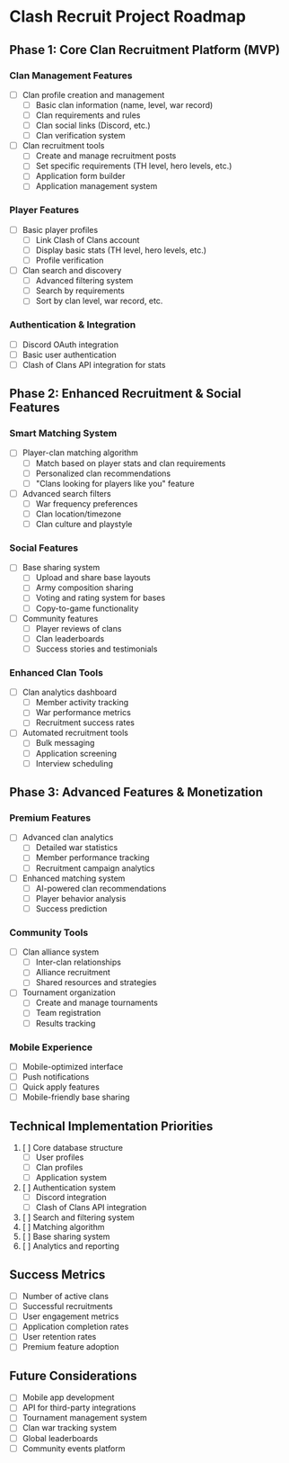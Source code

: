 # Clash Recruit Project Roadmap

## Phase 1: Core Clan Recruitment Platform (MVP)
### Clan Management Features
- [ ] Clan profile creation and management
  - [ ] Basic clan information (name, level, war record)
  - [ ] Clan requirements and rules
  - [ ] Clan social links (Discord, etc.)
  - [ ] Clan verification system
- [ ] Clan recruitment tools
  - [ ] Create and manage recruitment posts
  - [ ] Set specific requirements (TH level, hero levels, etc.)
  - [ ] Application form builder
  - [ ] Application management system

### Player Features
- [ ] Basic player profiles
  - [ ] Link Clash of Clans account
  - [ ] Display basic stats (TH level, hero levels, etc.)
  - [ ] Profile verification
- [ ] Clan search and discovery
  - [ ] Advanced filtering system
  - [ ] Search by requirements
  - [ ] Sort by clan level, war record, etc.

### Authentication & Integration
- [ ] Discord OAuth integration
- [ ] Basic user authentication
- [ ] Clash of Clans API integration for stats

## Phase 2: Enhanced Recruitment & Social Features
### Smart Matching System
- [ ] Player-clan matching algorithm
  - [ ] Match based on player stats and clan requirements
  - [ ] Personalized clan recommendations
  - [ ] "Clans looking for players like you" feature
- [ ] Advanced search filters
  - [ ] War frequency preferences
  - [ ] Clan location/timezone
  - [ ] Clan culture and playstyle

### Social Features
- [ ] Base sharing system
  - [ ] Upload and share base layouts
  - [ ] Army composition sharing
  - [ ] Voting and rating system for bases
  - [ ] Copy-to-game functionality
- [ ] Community features
  - [ ] Player reviews of clans
  - [ ] Clan leaderboards
  - [ ] Success stories and testimonials

### Enhanced Clan Tools
- [ ] Clan analytics dashboard
  - [ ] Member activity tracking
  - [ ] War performance metrics
  - [ ] Recruitment success rates
- [ ] Automated recruitment tools
  - [ ] Bulk messaging
  - [ ] Application screening
  - [ ] Interview scheduling

## Phase 3: Advanced Features & Monetization
### Premium Features
- [ ] Advanced clan analytics
  - [ ] Detailed war statistics
  - [ ] Member performance tracking
  - [ ] Recruitment campaign analytics
- [ ] Enhanced matching system
  - [ ] AI-powered clan recommendations
  - [ ] Player behavior analysis
  - [ ] Success prediction

### Community Tools
- [ ] Clan alliance system
  - [ ] Inter-clan relationships
  - [ ] Alliance recruitment
  - [ ] Shared resources and strategies
- [ ] Tournament organization
  - [ ] Create and manage tournaments
  - [ ] Team registration
  - [ ] Results tracking

### Mobile Experience
- [ ] Mobile-optimized interface
- [ ] Push notifications
- [ ] Quick apply features
- [ ] Mobile-friendly base sharing

## Technical Implementation Priorities
1. [ ] Core database structure
   - [ ] User profiles
   - [ ] Clan profiles
   - [ ] Application system
2. [ ] Authentication system
   - [ ] Discord integration
   - [ ] Clash of Clans API integration
3. [ ] Search and filtering system
4. [ ] Matching algorithm
5. [ ] Base sharing system
6. [ ] Analytics and reporting

## Success Metrics
- [ ] Number of active clans
- [ ] Successful recruitments
- [ ] User engagement metrics
- [ ] Application completion rates
- [ ] User retention rates
- [ ] Premium feature adoption

## Future Considerations
- [ ] Mobile app development
- [ ] API for third-party integrations
- [ ] Tournament management system
- [ ] Clan war tracking system
- [ ] Global leaderboards
- [ ] Community events platform 